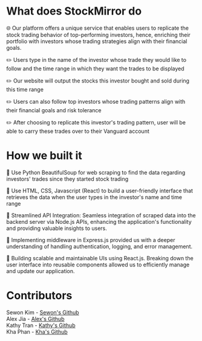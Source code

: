 # What does StockMirror do
🌐 Our platform offers a unique service that enables users to replicate the stock trading behavior of top-performing investors, hence, enriching their portfolio with investors whose trading strategies align with their financial goals.

✏️ Users type in the name of the investor whose trade they would like to follow and the time range in which they want the trades to be displayed

✏️ Our website will output the stocks this investor bought and sold during this time range

✏️ Users can also follow top investors whose trading patterns align with their financial goals and risk tolerance

✏️ After choosing to replicate this investor's trading pattern, user will be able to carry these trades over to their Vanguard account


# How we built it
🧩 Use Python BeautifulSoup for web scraping to find the data regarding investors' trades since they started stock trading

🧩 Use HTML, CSS, Javascript (React) to build a user-friendly interface that retrieves the data when the user types in the investor's name and time range

🧩 Streamlined API Integration: Seamless integration of scraped data into the backend server via Node.js APIs, enhancing the application's functionality and providing valuable insights to users.

🧩 Implementing middleware in Express.js provided us with a deeper understanding of handling authentication, logging, and error management.

🧩 Building scalable and maintainable UIs using React.js. Breaking down the user interface into reusable components allowed us to efficiently manage and update our application.

# Contributors
Sewon Kim - [Sewon's Github](https://github.com/SewonKim0)<br>
Alex Jia - [Alex's Github](https://github.com/yaojiejia)<br>
Kathy Tran - [Kathy's Github](https://github.com/kathytran88)<br>
Kha Phan - [Kha's Github](https://github.com/KhaPhn)<br>
